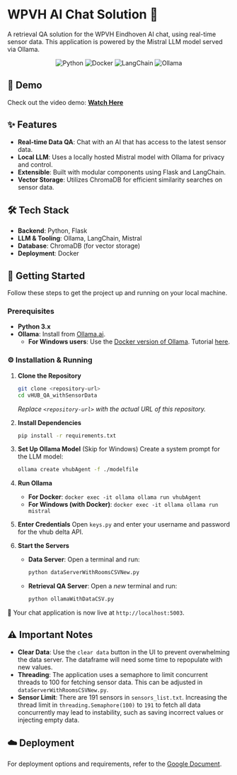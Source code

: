 # WPVH AI Chat Solution 🤖

A retrieval QA solution for the WPVH Eindhoven AI chat, using real-time sensor data. This application is powered by the Mistral LLM model served via Ollama.

<p align="center">
  <img src="https://img.shields.io/badge/Python-3776AB?style=for-the-badge&logo=python&logoColor=white" alt="Python" />
  <img src="https://img.shields.io/badge/Docker-2496ED?style=for-the-badge&logo=docker&logoColor=white" alt="Docker" />
  <img src="https://img.shields.io/badge/LangChain-4A90E2?style=for-the-badge" alt="LangChain" />
  <img src="https://img.shields.io/badge/Ollama-lightgrey?style=for-the-badge" alt="Ollama" />
</p>

## 🎥 Demo

Check out the video demo: **[Watch Here](https://vimeo.com/907558591/310a7a27d4)**

## ✨ Features

- **Real-time Data QA**: Chat with an AI that has access to the latest sensor data.
- **Local LLM**: Uses a locally hosted Mistral model with Ollama for privacy and control.
- **Extensible**: Built with modular components using Flask and LangChain.
- **Vector Storage**: Utilizes ChromaDB for efficient similarity searches on sensor data.

## 🛠️ Tech Stack

- **Backend**: Python, Flask
- **LLM & Tooling**: Ollama, LangChain, Mistral
- **Database**: ChromaDB (for vector storage)
- **Deployment**: Docker

## 🚀 Getting Started

Follow these steps to get the project up and running on your local machine.

### Prerequisites

- **Python 3.x**
- **Ollama**: Install from [Ollama.ai](https://ollama.ai/).
  - **For Windows users**: Use the [Docker version of Ollama](https://hub.docker.com/r/ollama/ollama). Tutorial [here](https://youtu.be/y13OTgiZXdg?si=sC0X0Lh-OOY1ggHg).

### ⚙️ Installation & Running

1.  **Clone the Repository**
    ```bash
    git clone <repository-url>
    cd vHUB_QA_withSensorData
    ```
    *Replace `<repository-url>` with the actual URL of this repository.*

2.  **Install Dependencies**
    ```bash
    pip install -r requirements.txt
    ```

3.  **Set Up Ollama Model** (Skip for Windows)
    Create a system prompt for the LLM model:
    ```bash
    ollama create vhubAgent -f ./modelfile
    ```

4.  **Run Ollama**
    - **For Docker**: `docker exec -it ollama ollama run vhubAgent`
    - **For Windows (with Docker)**: `docker exec -it ollama ollama run mistral`

5.  **Enter Credentials**
    Open `keys.py` and enter your username and password for the vhub delta API.

6.  **Start the Servers**
    - **Data Server**: Open a terminal and run:
      ```bash
      python dataServerWithRoomsCSVNew.py
      ```
    - **Retrieval QA Server**: Open a *new* terminal and run:
      ```bash
      python ollamaWithDataCSV.py
      ```

🎉 Your chat application is now live at `http://localhost:5003`.

## ⚠️ Important Notes

- **Clear Data**: Use the `clear data` button in the UI to prevent overwhelming the data server. The dataframe will need some time to repopulate with new values.
- **Threading**: The application uses a semaphore to limit concurrent threads to 100 for fetching sensor data. This can be adjusted in `dataServerWithRoomsCSVNew.py`.
- **Sensor Limit**: There are 191 sensors in `sensors_list.txt`. Increasing the thread limit in `threading.Semaphore(100)` to `191` to fetch all data concurrently may lead to instability, such as saving incorrect values or injecting empty data.

## ☁️ Deployment

For deployment options and requirements, refer to the [Google Document](https://docs.google.com/document/d/1LrkOkPiyaTB3qdNpzFsY5K6ZIQ1q8DNc73nApcfB6zU/edit?usp=sharing).
